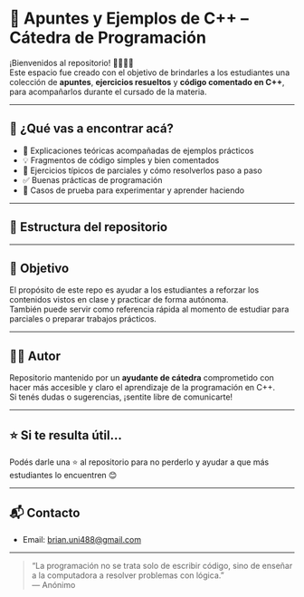 # 📘 Apuntes y Ejemplos de C++ – Cátedra de Programación

¡Bienvenidos al repositorio! 👨‍🏫👩‍🏫  
Este espacio fue creado con el objetivo de brindarles a los estudiantes una colección de **apuntes**, **ejercicios resueltos** y **código comentado en C++**, para acompañarlos durante el cursado de la materia.

---

## 🧠 ¿Qué vas a encontrar acá?

- 📄 Explicaciones teóricas acompañadas de ejemplos prácticos  
- 💡 Fragmentos de código simples y bien comentados  
- 🔁 Ejercicios típicos de parciales y cómo resolverlos paso a paso  
- ✅ Buenas prácticas de programación  
- 🧪 Casos de prueba para experimentar y aprender haciendo  

---

## 📂 Estructura del repositorio


---

## 🎯 Objetivo

El propósito de este repo es ayudar a los estudiantes a reforzar los contenidos vistos en clase y practicar de forma autónoma.  
También puede servir como referencia rápida al momento de estudiar para parciales o preparar trabajos prácticos.

---

## 🧑‍🏫 Autor

Repositorio mantenido por un **ayudante de cátedra** comprometido con hacer más accesible y claro el aprendizaje de la programación en C++.  
Si tenés dudas o sugerencias, ¡sentite libre de comunicarte!

---

## ⭐ Si te resulta útil...

Podés darle una ⭐ al repositorio para no perderlo y ayudar a que más estudiantes lo encuentren 😊

---

## 📬 Contacto

- Email: brian.uni488@gmail.com  

---

> “La programación no se trata solo de escribir código, sino de enseñar a la computadora a resolver problemas con lógica.”  
> — Anónimo
